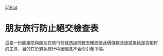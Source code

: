 [![Flat](https://gnehs.github.io/made-with-pancake-badge/flat.svg)](https://pancake.tw)

# 朋友旅行防止絕交檢查表

這是一份能讓您與朋友在旅行前就透過問題去確認彼此價值觀及旅遊風格是否相符的工具，目的在於避免旅行中因理念不合而引發爭端。

